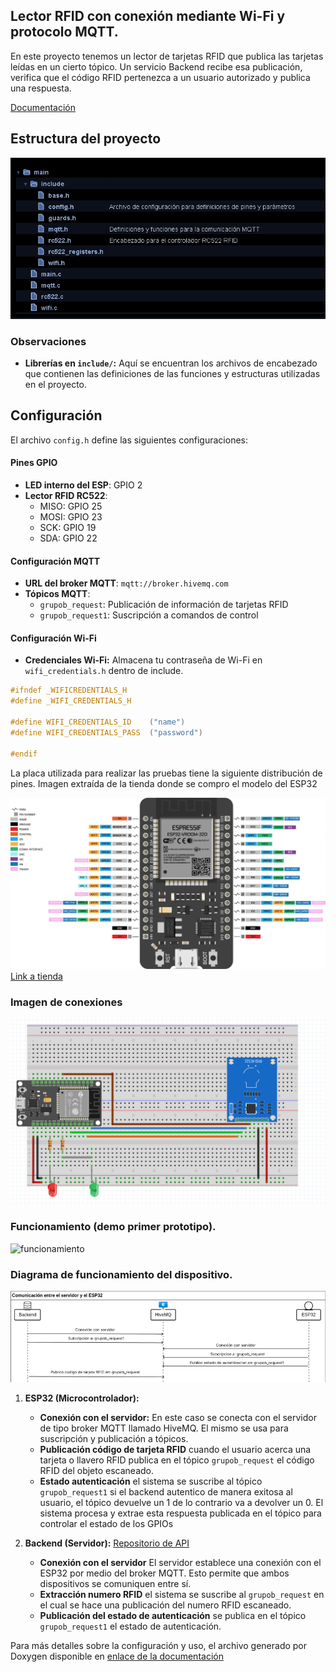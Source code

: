 ## Lector RFID con conexión mediante Wi-Fi y protocolo MQTT.

En este proyecto tenemos un lector de tarjetas RFID que publica las tarjetas leídas en un cierto tópico. Un servicio Backend recibe esa publicación, verifica que el código RFID pertenezca a un usuario autorizado y publica una respuesta.

[Documentación](https://calm-muffin-a00bc9.netlify.app/files.html)

## Estructura del proyecto
![pinout_esp32](./imgs/estructura.PNG)

### Observaciones
- **Librerías en `include/`:** Aquí se encuentran los archivos de encabezado que contienen las definiciones de las funciones y estructuras utilizadas en el proyecto.

## Configuración

El archivo `config.h` define las siguientes configuraciones:

####  Pines GPIO

- **LED interno del ESP**: GPIO 2
- **Lector RFID RC522**:
  - MISO: GPIO 25
  - MOSI: GPIO 23
  - SCK: GPIO 19
  - SDA: GPIO 22

#### Configuración MQTT

- **URL del broker MQTT**: `mqtt://broker.hivemq.com`
- **Tópicos MQTT**:
  - `grupob_request`: Publicación de información de tarjetas RFID
  - `grupob_request1`: Suscripción a comandos de control

#### Configuración Wi-Fi
- **Credenciales Wi-Fi:** Almacena tu contraseña de Wi-Fi en `wifi_credentials.h` dentro de include.
```c
#ifndef _WIFICREDENTIALS_H
#define _WIFI_CREDENTIALS_H

#define WIFI_CREDENTIALS_ID    ("name")
#define WIFI_CREDENTIALS_PASS  ("password")

#endif
```
La placa utilizada para realizar las pruebas tiene la siguiente distribución de pines. Imagen extraída de la tienda donde se compro el modelo del ESP32

![pinout_esp32](./imgs/esp32_pinout.jpg)
[Link a tienda](https://tienda.starware.com.ar/producto/placa-desarrollo-espressif-esp32-ch9102x-dual-core-wifi-bluetooth/)






### Imagen de conexiones

![circuito](./imgs/circuito_proto.png)


### Funcionamiento (demo primer prototipo).
![funcionamiento](./imgs/funcionamiento.gif)


### Diagrama de funcionamiento del dispositivo.

![diagrama](./imgs/diagrama.png)



1. **ESP32 (Microcontrolador):** 

    - **Conexión con el servidor:** En este caso se conecta con el servidor de tipo broker MQTT llamado HiveMQ. El mismo se usa para suscripción y publicación a tópicos. 
    - **Publicación código de tarjeta RFID** cuando el usuario acerca una tarjeta o llavero RFID publica en el tópico `grupob_request` el código RFID del objeto escaneado.
    - **Estado autenticación** el sistema se suscribe al tópico `grupob_request1` si el backend autentico de manera exitosa al usuario, el tópico devuelve un 1 de lo contrario va a devolver un 0. El sistema procesa y extrae esta respuesta publicada en el tópico para controlar el estado de los GPIOs
  
2. **Backend (Servidor):** [Repositorio de API](https://github.com/facumruiz/rfidhub)
    - **Conexión con el servidor** El servidor establece una conexión con el ESP32 por medio del broker MQTT. Esto permite que ambos dispositivos se comuniquen entre sí.
    - **Extracción numero RFID** el sistema se suscribe al `grupob_request` en el cual se hace una publicación del numero RFID escaneado.  
    - **Publicación del estado de autenticación** se publica en el tópico `grupob_request1` el estado de autenticación.
  

Para más detalles sobre la configuración y uso, el archivo generado por Doxygen disponible en [enlace de la documentación](https://calm-muffin-a00bc9.netlify.app/files.html)



